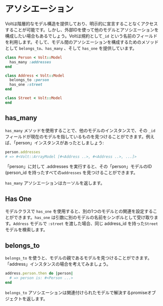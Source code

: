 # アソシエーション

Voltは階層的なモデル構造を提供しており、明示的に宣言することなくアクセスすることが可能です。しかし、外部IDを使って他のモデルとアソシエーションを構成したい場合もあるでしょう。Voltは規約として```_id``` という名前のフィールドを利用します。そして、モデル間のアソシエーションを構成するためのメソッドとして ```belongs_to```、```has_many``` 、そして ```has_one``` を提供しています。

```ruby
class Person < Volt::Model
  has_many :addresses
end

class Address < Volt::Model
  belongs_to :person
  has_one :street
end

class Street < Volt::Model
end
```

## has_many

```has_many``` メソッドを使用することで、他のモデルのインスタンスで、その ```_id``` フィールドが現在のモデルを指しているものを見つけることができます。例えば、「person」インスタンスがあったとしましょう:

```ruby
person.addresses
# => #<Volt::ArrayModel [#<Address ..>, #<Address ..>, ...]>
```

「person」に対して .addresses を実行すると、その「person」モデルのID (person_id を持ったすべての```addresses``` を見つけることができます。

```has_many``` アソシエーションはカーソルを返します。

## Has One

モデルクラスで ```has_one``` を使用すると、別の1つのモデルとの関連を設定することができます。```has_one``` は引数に別のモデルの名前をシンボルとして受け取ります。```Address``` モデルで ```:street``` を渡した場合、同じ address_id を持った```Street``` モデルを検索します。

## belongs_to

```belongs_to``` を使うと、モデルの親であるモデルを見つけることができます。「address」インスタンスの場合を考えてみましょう。

```ruby
address.person.then do |person|
  # => person is: #<Person ...>
end
```

```belongs_to``` アソシエーションは関連付けられたモデルで解決するpromiseオブジェクトを返します。

